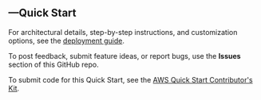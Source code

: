 ## <fullname>—Quick Start

For architectural details, step-by-step instructions, and customization options, see the [deployment guide](<permalink>).

To post feedback, submit feature ideas, or report bugs, use the **Issues** section of this GitHub repo. 

To submit code for this Quick Start, see the [AWS Quick Start Contributor's Kit](https://aws-quickstart.github.io/).